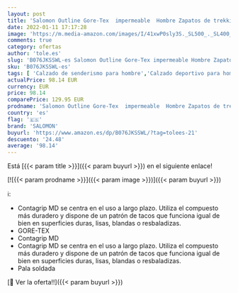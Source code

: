 ```yaml
---
layout: post
title: 'Salomon Outline Gore-Tex  impermeable  Hombre Zapatos de trekking  Gris  Urban Chic/Black/Green Milieu   42 ⅔ EU'
date: 2022-01-11 17:17:28
image: 'https://m.media-amazon.com/images/I/41xwP0sly3S._SL500_._SL400_.jpg'
comments: true
category: ofertas
author: 'tole.es'
slug: 'B076JKSSWL-es Salomon Outline Gore-Tex impermeable Hombre Zapatos de...'
sku: 'B076JKSSWL-es'
tags: [ 'Calzado de senderismo para hombre','Calzado deportivo para hombre','Zapatillas de senderismo para hombre','Zapatillas y calzado deportivo para hombre','Zapatos','Zapatos para hombre','Zapatos y complementos','salomon','zapatos', ]
actualPrice: 98.14 EUR
currency: EUR
price: 98.14
comparePrice: 129.95 EUR
prodname: 'Salomon Outline Gore-Tex  impermeable  Hombre Zapatos de trekking  Gris  Urban Chic/Black/Green Milieu   42 ⅔ EU'
country: 'es'
flag: '🇪🇸'
brand: 'SALOMON'
buyurl: 'https://www.amazon.es/dp/B076JKSSWL/?tag=tolees-21'
descuento: '24.48'
average: '98.14'
---
```


Está [{{< param title >}}]({{< param buyurl >}}) en el siguiente enlace!

[![{{< param prodname >}}]({{< param image >}})]({{< param buyurl >}})

ℹ️:

- Contagrip MD se centra en el uso a largo plazo. Utiliza el compuesto más duradero y dispone de un patrón de tacos que funciona igual de bien en superficies duras, lisas, blandas o resbaladizas.
- GORE-TEX
- Contagrip MD
- Contagrip MD se centra en el uso a largo plazo. Utiliza el compuesto más duradero y dispone de un patrón de tacos que funciona igual de bien en superficies duras, lisas, blandas o resbaladizas.
- Pala soldada

[🛒 Ver la oferta!!]({{< param buyurl >}})
